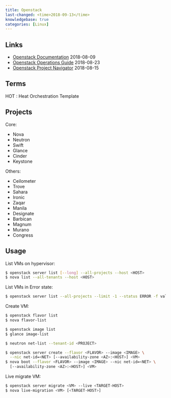 ```yaml
---
title: Openstack
last-changed: <time>2018-09-13</time>
knowledgebase: true
categories: [Linux]
---
```

## Links

* [Openstack Documentation](https://docs.openstack.org) <time>2018-08-09</time>
* [Openstack Operations Guide](https://docs.openstack.org/operations-guide) <time>2018-08-23</time>
* [Openstack Project Navigator](https://www.openstack.org/software/project-navigator/openstack-components#main-services) <time>2018-08-15</time>

## Terms

HOT
: Heat Orchestration Template

## Projects

Core:

* Nova
* Neutron
* Swift
* Glance
* Cinder
* Keystone

Others:

* Ceilometer
* Trove
* Sahara
* Ironic
* Zaqar
* Manila
* Designate
* Barbican
* Magnum
* Murano
* Congress

## Usage

List VMs on hypervisor:

``` sh
$ openstack server list [--long] --all-projects --host <HOST>
$ nova list --all-tenants --host <HOST>
```

List VMs in Error state:

``` sh
$ openstack server list --all-projects --limit -1 --status ERROR -f value -c ID
```

Create VM:

``` sh
$ openstack flavor list
$ nova flavor-list

$ openstack image list
$ glance image-list

$ neutron net-list --tenant-id <PROJECT>

$ openstack server create --flavor <FLAVOR> --image <IMAGE> \
  --nic net-id=<NET> [--availability-zone <AZ>:<HOST>] <VM>
$ nova boot --flavor <FLAVOR> --image <IMAGE> --nic net-id=<NET> \
  [--availability-zone <AZ>:<HOST>] <VM>
```

Live migrate VM:

``` sh
$ openstack server migrate <VM> --live <TARGET-HOST>
$ nova live-migration <VM> [<TARGET-HOST>]
```
